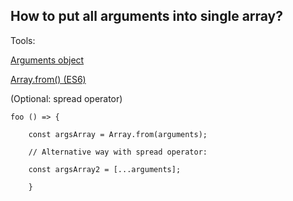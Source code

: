 ## How to put all arguments into single array?

Tools: 

[Arguments object](https://developer.mozilla.org/en-US/docs/Web/JavaScript/Reference/Functions/arguments)

[Array.from() (ES6)](https://developer.mozilla.org/pl/docs/Web/JavaScript/Referencje/Obiekty/Array/from)

(Optional: spread operator)

	foo () => {	

		const argsArray = Array.from(arguments);

		// Alternative way with spread operator:

		const argsArray2 = [...arguments];

		}





